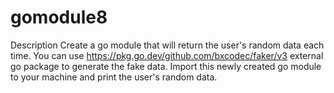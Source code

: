 # gomodule8
Description
Create a go module that will return the user's random data each time. You can use
https://pkg.go.dev/github.com/bxcodec/faker/v3 external go package to generate the
fake data.
Import this newly created go module to your machine and print the user's random data.

